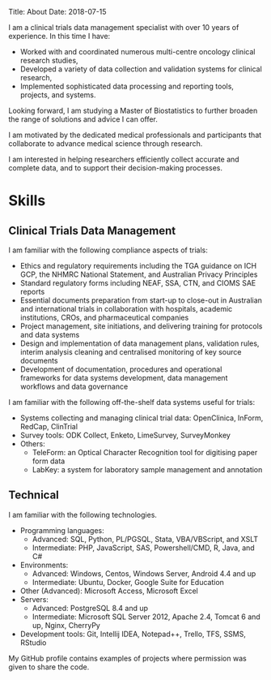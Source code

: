 Title: About
Date: 2018-07-15

I am a clinical trials data management specialist with over 10 years of experience. In this time I have:

- Worked with and coordinated numerous multi-centre oncology clinical research studies,
- Developed a variety of data collection and validation systems for clinical research,
- Implemented sophisticated data processing and reporting tools, projects, and systems.

Looking forward, I am studying a Master of Biostatistics to further broaden the range of solutions and advice I can offer.

I am motivated by the dedicated medical professionals and participants that collaborate to advance medical science through research.

I am interested in helping researchers efficiently collect accurate and complete data, and to support their decision-making processes.


# Skills


## Clinical Trials Data Management

I am familiar with the following compliance aspects of trials:

- Ethics and regulatory requirements including the TGA guidance on ICH GCP, the NHMRC National Statement, and Australian Privacy Principles
- Standard regulatory forms including NEAF, SSA, CTN, and CIOMS SAE reports
- Essential documents preparation from start-up to close-out in Australian and international trials in collaboration with hospitals, academic institutions, CROs, and pharmaceutical companies
- Project management, site initiations, and delivering training for protocols and data systems
- Design and implementation of data management plans, validation rules, interim analysis cleaning and centralised monitoring of key source documents
- Development of documentation, procedures and operational frameworks for data systems development, data management workflows and data governance


I am familiar with the following off-the-shelf data systems useful for trials:

- Systems collecting and managing clinical trial data: OpenClinica, InForm, RedCap, ClinTrial
- Survey tools: ODK Collect, Enketo, LimeSurvey, SurveyMonkey
- Others:
    - TeleForm: an Optical Character Recognition tool for digitising paper form data
    - LabKey: a system for laboratory sample management and annotation


## Technical

I am familiar with the following technologies.

- Programming languages:
    - Advanced: SQL, Python, PL/PGSQL, Stata, VBA/VBScript, and XSLT
    - Intermediate: PHP, JavaScript, SAS, Powershell/CMD, R, Java, and C#
- Environments:
    - Advanced: Windows, Centos, Windows Server, Android 4.4 and up
    - Intermediate: Ubuntu, Docker, Google Suite for Education
- Other (Advanced): Microsoft Access, Microsoft Excel
- Servers:
    - Advanced: PostgreSQL 8.4 and up
    - Intermediate: Microsoft SQL Server 2012, Apache 2.4, Tomcat 6 and up, Nginx, CherryPy
- Development tools: Git, Intellij IDEA, Notepad++, Trello, TFS, SSMS, RStudio


My GitHub profile contains examples of projects where permission was given to share the code.
